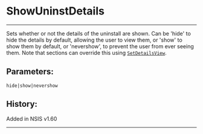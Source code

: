 # ShowUninstDetails

---

Sets whether or not the details of the uninstall are shown. Can be 'hide' to hide the details by default, allowing the user to view them, or 'show' to show them by default, or 'nevershow', to prevent the user from ever seeing them. Note that sections can override this using [`SetDetailsView`][1].

## Parameters:

    hide|show|nevershow

## History:

Added in NSIS v1.60

---

[1]: SetDetailsView.markdown